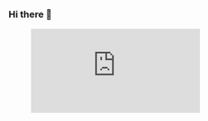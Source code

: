 ### Hi there 👋

<!--
**Karim-53/Karim-53** is a ✨ _special_ ✨ repository because its `README.md` (this file) appears on your GitHub profile.

Here are some ideas to get you started:

- 🔭 I’m currently working on ...
- 🌱 I’m currently learning ...
- 👯 I’m looking to collaborate on ...
- 🤔 I’m looking for help with ...
- 💬 Ask me about ...
- 📫 How to reach me: ...
- 😄 Pronouns: ...
- ⚡ Fun fact: ...
-->
<figure><embed src="https://wakatime.com/share/@42934562-2c55-4e3d-aeee-aec9d467fa98/3822b699-13c2-42ba-962e-09c0ad81d1a9.svg"></embed></figure>
